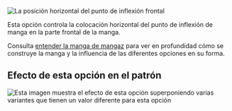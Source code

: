 ![La posición horizontal del punto de inflexión frontal](./sleevecapfrontfactorx.svg)

Esta opción controla la colocación horizontal del punto de inflexión de manga en la parte frontal de la manga.

<Tip>

Consulta [entender la manga de mangaz](/docs/patterns/brian/options#understanding-the-sleevecap) para ver
en profundidad cómo se construye la manga y la influencia de las diferentes opciones en su forma.

</Tip>

## Efecto de esta opción en el patrón

![Esta imagen muestra el efecto de esta opción superponiendo varias variantes que tienen un valor diferente para esta opción](teagan_sleevecapfrontfactorx_sample.svg "Efecto de esta opción en el patrón")
